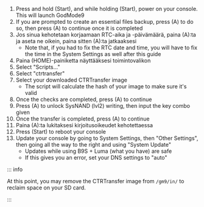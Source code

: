 1. Press and hold (Start), and while holding (Start), power on your console. This will launch GodMode9
2. If you are prompted to create an essential files backup, press (A) to do so, then press (A) to continue once it is completed
3. Jos sinua kehotetaan korjaamaan RTC-aika ja -päivämäärä, paina (A):ta ja aseta ne oikein, paina sitten (A):ta jatkaaksesi
    - Note that, if you had to fix the RTC date and time, you will have to fix the time in the System Settings as well after this guide
4. Paina (HOME)-painiketta näyttääksesi toimintovalikon
5. Select "Scripts..."
6. Select "ctrtransfer"
7. Select your downloaded CTRTransfer image
    - The script will calculate the hash of your image to make sure it's valid
8. Once the checks are completed, press (A) to continue
9. Press (A) to unlock SysNAND (lvl2) writing, then input the key combo given
10. Once the transfer is completed, press (A) to continue
11. Paina (A):ta lukitaksesi kirjoitusoikeudet kehotettaessa
12. Press (Start) to reboot your console
13. Update your console by going to System Settings, then "Other Settings", then going all the way to the right and using "System Update"
    - Updates while using B9S + Luma (what you have) are safe
    - If this gives you an error, set your DNS settings to "auto"

::: info

At this point, you may remove the CTRTransfer image from `/gm9/in/` to reclaim space on your SD card.

:::